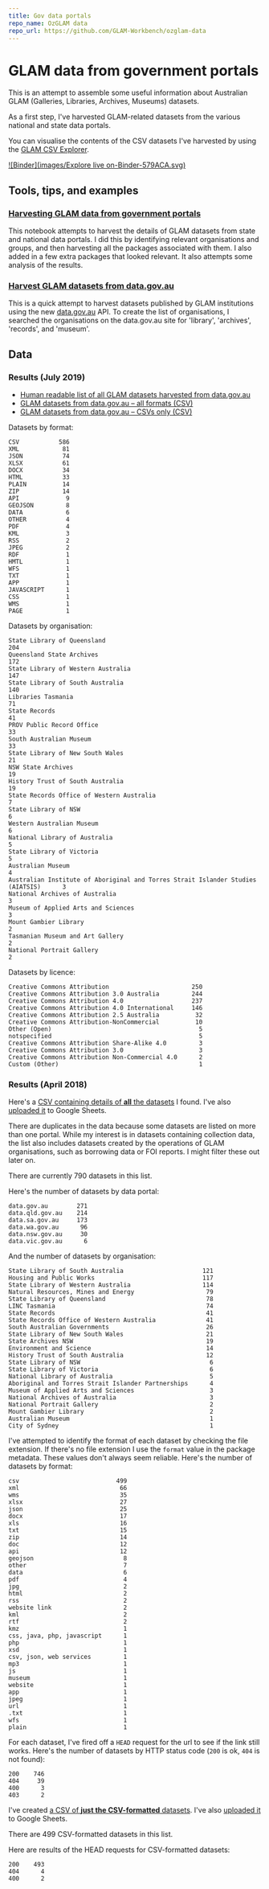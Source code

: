 ```yaml
---
title: Gov data portals
repo_name: OzGLAM data
repo_url: https://github.com/GLAM-Workbench/ozglam-data
---
```


# GLAM data from government portals

This is an attempt to assemble some useful information about Australian GLAM (Galleries, Libraries, Archives, Museums) datasets.

As a first step, I've harvested GLAM-related datasets from the various national and state data portals.

You can visualise the contents of the CSV datasets I've harvested by using the [GLAM CSV Explorer](/csv-explorer/).

[![Binder](images/Explore live on-Binder-579ACA.svg)](https://mybinder.org/v2/gh/GLAM-Workbench/ozglam-data/master)

## Tools, tips, and examples

### [Harvesting GLAM data from government portals](https://nbviewer.jupyter.org/github/GLAM-Workbench/ozglam-data/blob/master/GLAM%20data%20from%20gov%20portals.ipynb)  
This notebook attempts to harvest the details of GLAM datasets from state and national data portals. I did this by identifying relevant organisations and groups, and then harvesting all the packages associated with them. I also added in a few extra packages that looked relevant. It also attempts some analysis of the results.

### [Harvest GLAM datasets from data.gov.au](https://nbviewer.jupyter.org/github/GLAM-Workbench/ozglam-data/blob/master/harvest_glam_datasets_from_datagovau.ipynb)  
This is a quick attempt to harvest datasets published by GLAM institutions using the new [data.gov.au](https://data.gov.au/) API. To create the list of organisations, I searched the organisations on the data.gov.au site for 'library', 'archives', 'records', and 'museum'.

## Data

### Results (July 2019)

* [Human readable list of all GLAM datasets harvested from data.gov.au](https://github.com/GLAM-Workbench/glam-data-list/blob/master/glam_datasets_from_datagovau.md)
* [GLAM datasets from data.gov.au – all formats (CSV)](https://github.com/GLAM-Workbench/ozglam-data/blob/master/glam_datasets_all_formats_from_datagovau.csv)
* [GLAM datasets from data.gov.au – CSVs only (CSV)](https://github.com/GLAM-Workbench/ozglam-data/blob/master/glam_datasets_csvs_from_datagovau.csv)

Datasets by format:

```
CSV           586
XML            81
JSON           74
XLSX           61
DOCX           34
HTML           33
PLAIN          14
ZIP            14
API             9
GEOJSON         8
DATA            6
OTHER           4
PDF             4
KML             3
RSS             2
JPEG            2
RDF             1
HMTL            1
WFS             1
TXT             1
APP             1
JAVASCRIPT      1
CSS             1
WMS             1
PAGE            1
```

Datasets by organisation:

```
State Library of Queensland                                                        204
Queensland State Archives                                                          172
State Library of Western Australia                                                 147
State Library of South Australia                                                   140
Libraries Tasmania                                                                  71
State Records                                                                       41
PROV Public Record Office                                                           33
South Australian Museum                                                             33
State Library of New South Wales                                                    21
NSW State Archives                                                                  19
History Trust of South Australia                                                    19
State Records Office of Western Australia                                            7
State Library of NSW                                                                 6
Western Australian Museum                                                            6
National Library of Australia                                                        5
State Library of Victoria                                                            5
Australian Museum                                                                    4
Australian Institute of Aboriginal and Torres Strait Islander Studies (AIATSIS)      3
National Archives of Australia                                                       3
Museum of Applied Arts and Sciences                                                  3
Mount Gambier Library                                                                2
Tasmanian Museum and Art Gallery                                                     2
National Portrait Gallery                                                            2
```

Datasets by licence:

```
Creative Commons Attribution                       250
Creative Commons Attribution 3.0 Australia         244
Creative Commons Attribution 4.0                   237
Creative Commons Attribution 4.0 International     146
Creative Commons Attribution 2.5 Australia          32
Creative Commons Attribution-NonCommercial          10
Other (Open)                                         5
notspecified                                         5
Creative Commons Attribution Share-Alike 4.0         3
Creative Commons Attribution 3.0                     3
Creative Commons Attribution Non-Commercial 4.0      2
Custom (Other)                                       1
```

### Results (April 2018)

Here's a [CSV containing details of **all** the datasets](https://github.com/GLAM-Workbench/ozglam-data/blob/master/gov-glam-datasets-all-formats.csv) I found. I've also [uploaded it](https://docs.google.com/spreadsheets/d/1OUbgQPRWnDLOvr8Wes0E-UAno1mk_8f12PFd08pVGGo/edit?usp=sharing) to Google Sheets.

There are duplicates in the data because some datasets are listed on more than one portal. While my interest is in datasets containing collection data, the list also includes datasets created by the operations of GLAM organisations, such as borrowing data or FOI reports. I might filter these out later on.

There are currently 790 datasets in this list.

Here's the number of datasets by data portal:

```
data.gov.au        271
data.qld.gov.au    214
data.sa.gov.au     173
data.wa.gov.au      96
data.nsw.gov.au     30
data.vic.gov.au      6
```

And the number of datasets by organisation:

```
State Library of South Australia                      121
Housing and Public Works                              117
State Library of Western Australia                    114
Natural Resources, Mines and Energy                    79
State Library of Queensland                            78
LINC Tasmania                                          74
State Records                                          41
State Records Office of Western Australia              41
South Australian Governments                           26
State Library of New South Wales                       21
State Archives NSW                                     19
Environment and Science                                14
History Trust of South Australia                       12
State Library of NSW                                    6
State Library of Victoria                               6
National Library of Australia                           5
Aboriginal and Torres Strait Islander Partnerships      4
Museum of Applied Arts and Sciences                     3
National Archives of Australia                          3
National Portrait Gallery                               2
Mount Gambier Library                                   2
Australian Museum                                       1
City of Sydney                                          1
```

I've attempted to identify the format of each dataset by checking the file extension. If there's no file extension I use the `format` value in the package metadata. These values don't always seem reliable. Here's the number of datasets by format:

```
csv                           499
xml                            66
wms                            35
xlsx                           27
json                           25
docx                           17
xls                            16
txt                            15
zip                            14
doc                            12
api                            12
geojson                         8
other                           7
data                            6
pdf                             4
jpg                             2
html                            2
rss                             2
website link                    2
kml                             2
rtf                             2
kmz                             1
css, java, php, javascript      1
php                             1
xsd                             1
csv, json, web services         1
mp3                             1
js                              1
museum                          1
website                         1
app                             1
jpeg                            1
url                             1
.txt                            1
wfs                             1
plain                           1
```

For each dataset, I've fired off a `HEAD` request for the url to see if the link still works. Here's the number of datasets by HTTP status code  (`200` is ok, `404` is not found):

```
200    746
404     39
400      3
403      2
```

I've created [a CSV of **just the CSV-formatted** datasets](https://github.com/GLAM-Workbench/ozglam-data/blob/master/gov-glam-datasets.csv). I've also [uploaded it](https://docs.google.com/spreadsheets/d/1gCcLZEe-pdYEn8DfLrhM9WwfJ2jgfPV39ZRiodzhm78/edit?usp=sharing) to Google Sheets.

There are 499 CSV-formatted datasets in this list.

Here are results of the HEAD requests for CSV-formatted datasets:

```
200    493
404      4
400      2
```
